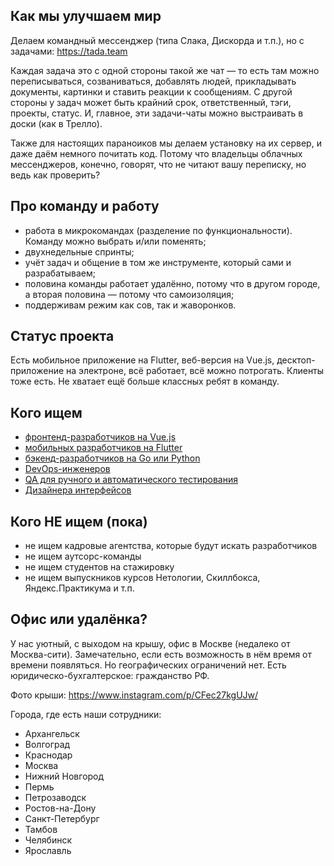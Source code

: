 ## Как мы улучшаем мир
Делаем командный мессенджер (типа Слака, Дискорда и т.п.), но с задачами: https://tada.team

Каждая задача это с одной стороны такой же чат — то есть там можно переписываться, созваниваться, добавлять людей, прикладывать документы, картинки и ставить реакции к сообщениям. С другой стороны у задач может быть крайний срок, ответственный, тэги, проекты, статус. И, главное, эти задачи-чаты можно выстраивать в доски (как в Трелло). 

Также для настоящих параноиков мы делаем установку на их сервер, и даже даём немного почитать код. Потому что владельцы облачных мессенджеров, конечно, говорят, что не читают вашу переписку, но ведь как проверить?

## Про команду и работу
 - работа в микрокомандах (разделение по функциональности). Команду можно выбрать и/или поменять;
 - двухнедельные спринты;
 - учёт задач и общение в том же инструменте, который сами и разрабатываем;
 - половина команды работает удалённо, потому что в другом городе, а вторая половина — потому что самоизоляция; 
 - поддерживам режим как сов, так и жаворонков.

## Статус проекта
Есть мобильное приложение на Flutter, веб-версия на Vue.js, десктоп-приложение на электроне, всё работает, всё можно потрогать. Клиенты тоже есть. Не хватает ещё больше классных ребят в команду.

## Кого ищем
- [фронтенд-разработчиков на Vue.js](/front/)
- [мобильных разработчиков на Flutter](/mobile/)
- [бэкенд-разработчиков на Go или Python](/back/)
- [DevOps-инженеров](/devops/)
- [QA для ручного и автоматического тестирования](/qa/)
- [Дизайнера интерфейсов](/design/)

## Кого НЕ ищем (пока)
 - не ищем кадровые агентства, которые будут искать разработчиков
 - не ищем аутсорс-команды
 - не ищем студентов на стажировку
 - не ищем выпускников курсов Нетологии, Скиллбокса, Яндекс.Практикума и т.п.

## Офис или удалёнка?
У нас уютный, с выходом на крышу, офис в Москве (недалеко от Москва-сити). Замечательно, если есть возможность в нём время от времени появляться. Но географических ограничений нет. Есть юридическо-бухгалтерское: гражданство РФ.

Фото крыши: https://www.instagram.com/p/CFec27kgUJw/

Города, где есть наши сотрудники:
 - Архангельск
 - Волгоград
 - Краснодар
 - Москва  
 - Нижний Новгород
 - Пермь
 - Петрозаводск
 - Ростов-на-Дону
 - Санкт-Петербург
 - Тамбов
 - Челябинск
 - Ярославль
